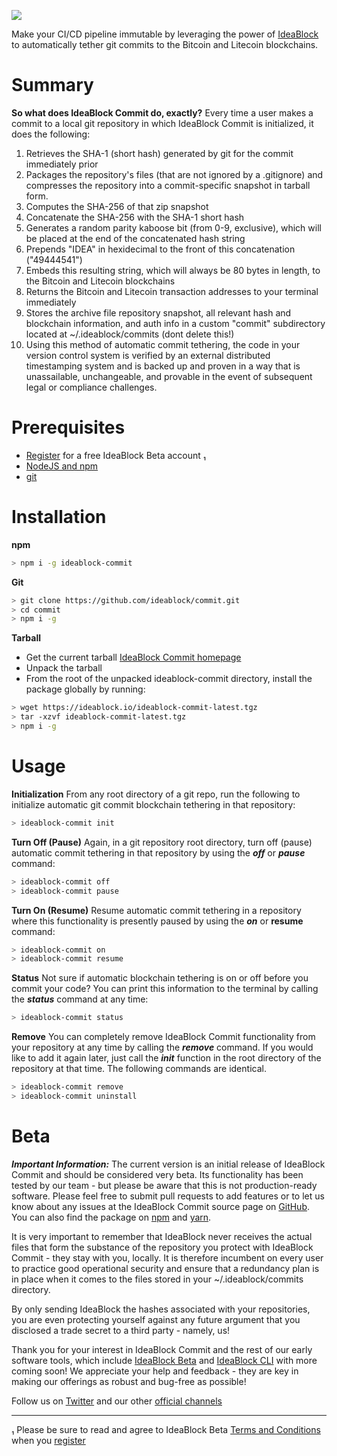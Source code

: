 ![](https://ideablock.io/ideablock-commit.png)

Make your CI/CD pipeline immutable by leveraging the power of [IdeaBlock](https://ideablock.io) to automatically tether git commits to the Bitcoin and Litecoin blockchains.

# Summary

**So what does IdeaBlock Commit do, exactly?**
Every time a user makes a commit to a local git repository in which IdeaBlock Commit is initialized,  it does the following:

1. Retrieves the SHA-1 (short hash) generated by git for the commit immediately prior
2. Packages the repository's files (that are not ignored by a .gitignore) and compresses the repository into a commit-specific snapshot in tarball form.
3. Computes the SHA-256 of that zip snapshot
4. Concatenate the SHA-256 with the SHA-1 short hash
5. Generates a random parity kaboose bit (from 0-9, exclusive), which will be placed at the end of the concatenated hash string
6. Prepends "IDEA" in hexidecimal to the front of this concatenation ("49444541")
7. Embeds this resulting string, which will always be 80 bytes in length, to the Bitcoin and Litecoin blockchains
8. Returns the Bitcoin and Litecoin transaction addresses to your terminal immediately
9. Stores the archive file repository snapshot, all relevant hash and blockchain information, and auth info in a custom "commit" subdirectory located at ~/.ideablock/commits (dont delete this!)
10. Using this method of automatic commit tethering, the code in your version control system is verified by an external distributed timestamping system and is backed up and proven in a way that is unassailable, unchangeable, and provable in the event of subsequent legal or compliance challenges.

# Prerequisites

- [Register](https://beta.ideablock.io) for a free IdeaBlock Beta account ₁
- [NodeJS and npm](https://nodejs.org/en/download/)
- [git](https://git-scm.com/book/en/v2/Getting-Started-Installing-Git)

# Installation

**npm**

```bash
> npm i -g ideablock-commit
```

**Git**

```bash
> git clone https://github.com/ideablock/commit.git
> cd commit
> npm i -g
```

**Tarball**
- Get the current tarball [IdeaBlock Commit homepage](https://ideablock.io/ideablock-commit)
- Unpack the tarball
- From the root of the unpacked ideablock-commit directory, install the package globally by running:

```bash
> wget https://ideablock.io/ideablock-commit-latest.tgz
> tar -xzvf ideablock-commit-latest.tgz
> npm i -g
```

# Usage

**Initialization**
From any root directory of a git repo, run the following to initialize automatic git commit blockchain tethering in that repository:

```bash
> ideablock-commit init
```

**Turn Off (Pause)**
Again, in a git repository root directory, turn off (pause) automatic commit tethering in that repository by using the ***off*** or ***pause*** command:

```bash
> ideablock-commit off
> ideablock-commit pause
```

**Turn On (Resume)**
Resume automatic commit tethering in a repository where this functionality is presently paused by using the ***on*** or **resume** command:

```bash
> ideablock-commit on
> ideablock-commit resume
```

**Status**
Not sure if automatic blockchain tethering is on or off before you commit your code? You can print this information to the terminal by calling the ***status*** command at any time:

```bash
> ideablock-commit status
```

**Remove**
You can completely remove IdeaBlock Commit functionality from your repository at any time by calling the ***remove*** command.  If you would like to add it again later, just call the ***init*** function in the root directory of the repository at that time.  The following commands are identical.

```bash
> ideablock-commit remove
> ideablock-commit uninstall
```

# Beta

***Important Information:***
The current version is an initial release of IdeaBlock Commit and should be considered very beta.  Its functionality has been tested by our team - but please be aware that this is not production-ready software.  Please feel free to submit pull requests to add features or to let us know about any issues at the IdeaBlock Commit source page on [GitHub](https://github.com/ideablock/commit).  You can also find the package on [npm](https://https://www.npmjs.com/package/ideablock-cli) and [yarn](https://yarnpkg.com/en/package/ideablock-commit).

It is very important to remember that IdeaBlock never receives the actual files that form the substance of the repository you protect with IdeaBlock Commit - they stay with you, locally.  It is therefore incumbent on every user to practice good operational security and ensure that a redundancy plan is in place when it comes to the files stored in your ~/.ideablock/commits directory.

By only sending IdeaBlock the hashes associated with your repositories, you are even protecting yourself against any future argument that you disclosed a trade secret to a third party - namely, us! 

Thank you for your interest in IdeaBlock Commit and the rest of our early software tools, which include [IdeaBlock Beta](https://beta.ideablock.io) and [IdeaBlock CLI](https://npmjs.com/package/ideablock-cli) with more coming soon!  We appreciate your help and feedback - they are key in making our offerings as robust and bug-free as possible!

Follow us on [Twitter](https://twitter.com/ldeaBlock) and our other [official channels](https://ideablock.io#contact)
_____________

₁ Please be sure to read and agree to IdeaBlock Beta [Terms and Conditions](https://beta.ideablock.io/terms) when you [register](https://beta.ideablock.io)

